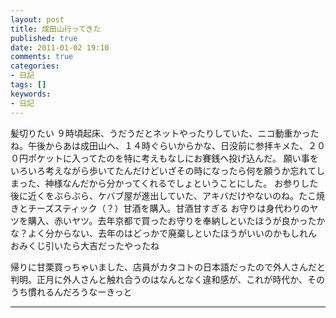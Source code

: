 ```yaml
---
layout: post
title: 成田山行ってきた
published: true
date: 2011-01-02 19:10
comments: true
categories:
- 日記
tags: []
keywords:
- 日記
---
```

髪切りたい
９時頃起床、うだうだとネットやったりしていた、ニコ動重かったね。午後からあは成田山へ、１４時ぐらいからかな、日没前に参拝キメた、２００円ポケットに入ってたのを特に考えもなしにお賽銭へ投げ込んだ。
願い事をいろいろ考えながら歩いてたんだけどいざその時になったら何を願うか忘れてしまった、神様なんだから分かってくれるでしょということにした。
お参りした後に近くをぶらぶら、ケバブ屋が進出していた、アキバだけやないのね。たこ焼きとチーズスティック（？）甘酒を購入。甘酒甘すぎる
お守りは身代わりのヤツを購入、赤いヤツ。去年京都で買ったお守りを奉納しといたほうが良かったかな？よく分からない、去年のはどっかで廃棄しといたほうがいいのかもしれん
おみくじ引いたら大吉だったやったね

帰りに甘栗買っちゃいました、店員がカタコトの日本語だったので外人さんだと判明。正月に外人さんと触れ合うのはなんとなく違和感が、これが時代か、そのうち慣れるんだろうなーきっと

---

